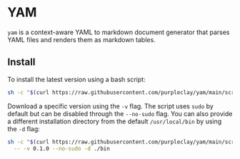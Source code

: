 # YAM

`yam` is a context-aware YAML to markdown document generator that parses YAML files
and renders them as markdown tables.

## Install

To install the latest version using a bash script:

```sh
sh -c "$(curl https://raw.githubusercontent.com/purpleclay/yam/main/scripts/install)"
```

Download a specific version using the `-v` flag. The script uses `sudo` by default but can be disabled through the `--no-sudo` flag. You can also provide a different installation directory from the default `/usr/local/bin` by using the `-d` flag:

```sh
sh -c "$(curl https://raw.githubusercontent.com/purpleclay/yam/main/scripts/install)" \
  -- -v 0.1.0 --no-sudo -d ./bin
```
